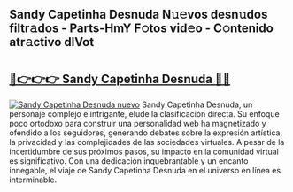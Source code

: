 ## Sandy Capetinha Desnuda N𝚞𝚎vos desn𝚞dos filtr𝚊dos - Parts-HmY F𝚘tos vid𝚎o - C𝚘ntenido atr𝚊ctivo dlVot

# <h2><a href="http://mb0r2e.tromn.icu/?c=Sandy+Capetinha+Desnuda">🔗👉👉👉 Sandy Capetinha Desnuda 🔗🔗</a></h2>

[![Sandy Capetinha Desnuda nuevo](https://i.imgur.com/pEAQMta.gif)](http://mb0r2e.tromn.icu/?c=Sandy+Capetinha+Desnuda)
Sandy Capetinha Desnuda, un personaje complejo e intrigante, elude la clasificación directa. Su enfoque poco ortodoxo para construir una personalidad web ha magnetizado y ofendido a los seguidores, generando debates sobre la expresión artística, la privacidad y las complejidades de las sociedades virtuales. A pesar de la incertidumbre de sus próximos pasos, su impacto en la comunidad virtual es significativo. Con una dedicación inquebrantable y un encanto innegable, el viaje de Sandy Capetinha Desnuda en el universo en línea es interminable.
